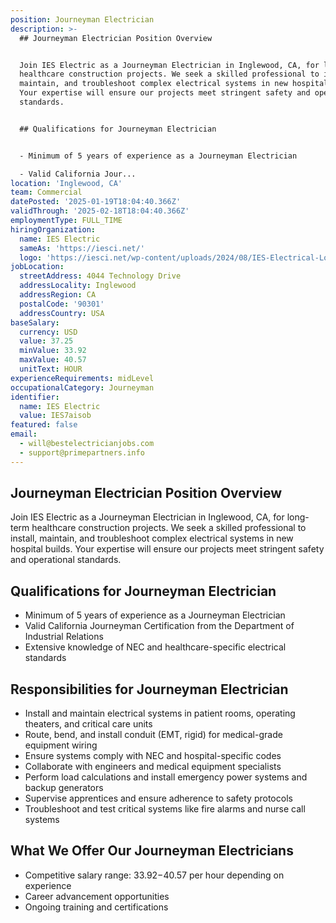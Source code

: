 ```yaml
---
position: Journeyman Electrician
description: >-
  ## Journeyman Electrician Position Overview


  Join IES Electric as a Journeyman Electrician in Inglewood, CA, for long-term
  healthcare construction projects. We seek a skilled professional to install,
  maintain, and troubleshoot complex electrical systems in new hospital builds.
  Your expertise will ensure our projects meet stringent safety and operational
  standards.


  ## Qualifications for Journeyman Electrician


  - Minimum of 5 years of experience as a Journeyman Electrician

  - Valid California Jour...
location: 'Inglewood, CA'
team: Commercial
datePosted: '2025-01-19T18:04:40.366Z'
validThrough: '2025-02-18T18:04:40.366Z'
employmentType: FULL_TIME
hiringOrganization:
  name: IES Electric
  sameAs: 'https://iesci.net/'
  logo: 'https://iesci.net/wp-content/uploads/2024/08/IES-Electrical-Logo-color.png'
jobLocation:
  streetAddress: 4044 Technology Drive
  addressLocality: Inglewood
  addressRegion: CA
  postalCode: '90301'
  addressCountry: USA
baseSalary:
  currency: USD
  value: 37.25
  minValue: 33.92
  maxValue: 40.57
  unitText: HOUR
experienceRequirements: midLevel
occupationalCategory: Journeyman
identifier:
  name: IES Electric
  value: IES7aisob
featured: false
email:
  - will@bestelectricianjobs.com
  - support@primepartners.info
---
```




## Journeyman Electrician Position Overview

Join IES Electric as a Journeyman Electrician in Inglewood, CA, for long-term healthcare construction projects. We seek a skilled professional to install, maintain, and troubleshoot complex electrical systems in new hospital builds. Your expertise will ensure our projects meet stringent safety and operational standards.

## Qualifications for Journeyman Electrician

- Minimum of 5 years of experience as a Journeyman Electrician
- Valid California Journeyman Certification from the Department of Industrial Relations
- Extensive knowledge of NEC and healthcare-specific electrical standards

## Responsibilities for Journeyman Electrician

- Install and maintain electrical systems in patient rooms, operating theaters, and critical care units
- Route, bend, and install conduit (EMT, rigid) for medical-grade equipment wiring
- Ensure systems comply with NEC and hospital-specific codes
- Collaborate with engineers and medical equipment specialists
- Perform load calculations and install emergency power systems and backup generators
- Supervise apprentices and ensure adherence to safety protocols
- Troubleshoot and test critical systems like fire alarms and nurse call systems

## What We Offer Our Journeyman Electricians

- Competitive salary range: $33.92-$40.57 per hour depending on experience
- Career advancement opportunities
- Ongoing training and certifications